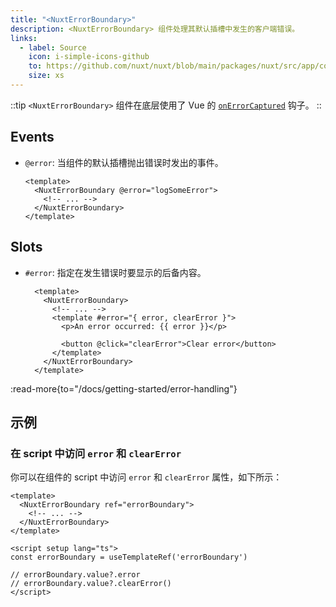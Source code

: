 ```yaml
---
title: "<NuxtErrorBoundary>"
description: <NuxtErrorBoundary> 组件处理其默认插槽中发生的客户端错误。
links:
  - label: Source
    icon: i-simple-icons-github
    to: https://github.com/nuxt/nuxt/blob/main/packages/nuxt/src/app/components/nuxt-error-boundary.vue
    size: xs
---
```


::tip
`<NuxtErrorBoundary>` 组件在底层使用了 Vue 的 [`onErrorCaptured`](https://vuejs.org/api/composition-api-lifecycle.html#onerrorcaptured) 钩子。
::

## Events

- `@error`: 当组件的默认插槽抛出错误时发出的事件。

  ```vue
  <template>
    <NuxtErrorBoundary @error="logSomeError">
      <!-- ... -->
    </NuxtErrorBoundary>
  </template>
  ```

## Slots

- `#error`: 指定在发生错误时要显示的后备内容。

  ```vue
    <template>
      <NuxtErrorBoundary>
        <!-- ... -->
        <template #error="{ error, clearError }">
          <p>An error occurred: {{ error }}</p>

          <button @click="clearError">Clear error</button>
        </template>
      </NuxtErrorBoundary>
    </template>
  ```

:read-more{to="/docs/getting-started/error-handling"}

## 示例

### 在 script 中访问 `error` 和 `clearError`

你可以在组件的 script 中访问 `error` 和 `clearError` 属性，如下所示：

```vue
<template>
  <NuxtErrorBoundary ref="errorBoundary">
    <!-- ... -->
  </NuxtErrorBoundary>
</template>

<script setup lang="ts">
const errorBoundary = useTemplateRef('errorBoundary')

// errorBoundary.value?.error
// errorBoundary.value?.clearError()
</script>
```
